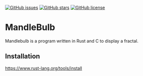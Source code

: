 [![GitHub issues](https://img.shields.io/github/issues/Reested/MandleBulb)](https://github.com/Reested/MandleBulb/issues)
[![GitHub stars](https://img.shields.io/github/stars/Reested/MandleBulb)](https://github.com/Reested/MandleBulb/stargazers)
[![GitHub license](https://img.shields.io/github/license/Reested/MandleBulb)](https://github.com/Reested/MandleBulb)

# MandleBulb

Mandlebulb is a program written in Rust and C to display a fractal.

## Installation

https://www.rust-lang.org/tools/install
